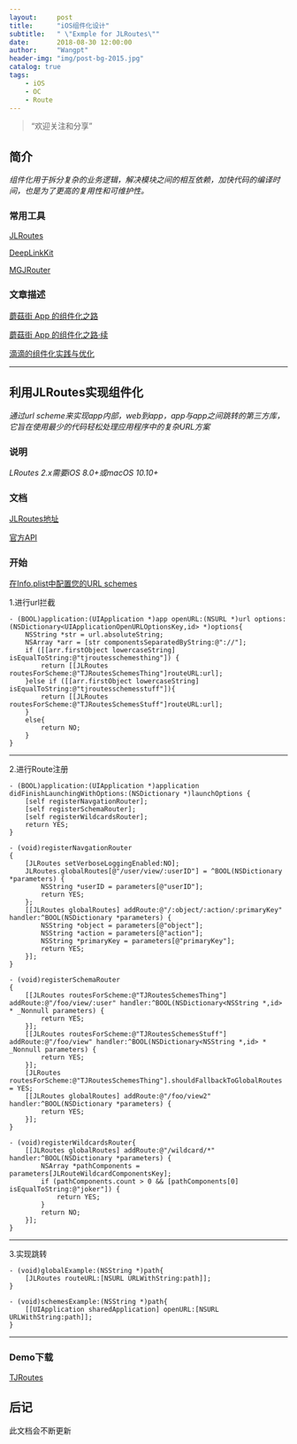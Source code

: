 ```yaml
---
layout:     post
title:      "iOS组件化设计"
subtitle:   " \"Exmple for JLRoutes\""
date:       2018-08-30 12:00:00
author:     "Wangpt"
header-img: "img/post-bg-2015.jpg"
catalog: true
tags:
    - iOS
    - OC   
    - Route
---
```


> “欢迎关注和分享”


## 简介
*组件化用于拆分复杂的业务逻辑，解决模块之间的相互依赖，加快代码的编译时间，也是为了更高的复用性和可维护性。*

### 常用工具
[JLRoutes](https://github.com/joeldev/JLRoutes)

[DeepLinkKit](https://github.com/button/DeepLinkKit)

[MGJRouter](https://github.com/meili/MGJRouter)

### 文章描述
[蘑菇街 App 的组件化之路](https://www.jianshu.com/p/cdf94a963c27)

[蘑菇街 App 的组件化之路·续](https://blog.csdn.net/daiyelang/article/details/51648004)

[滴滴的组件化实践与优化](http://www.infoq.com/cn/articles/xiaojukeji-component-practice-and-optimization)

---

## 利用JLRoutes实现组件化
*通过url scheme来实现app内部，web到app，app与app之间跳转的第三方库，它旨在使用最少的代码轻松处理应用程序中的复杂URL方案*

### 说明
*LRoutes 2.x需要iOS 8.0+或macOS 10.10+*
### 文档
[JLRoutes地址](https://github.com/joeldev/JLRoutes)

[官方API](http://cocoadocs.org/docsets/JLRoutes/2.0.5/)
### 开始
[在Info.plist中配置您的URL schemes](https://developer.apple.com/library/archive/documentation/iPhone/Conceptual/iPhoneOSProgrammingGuide/Inter-AppCommunication/Inter-AppCommunication.html#//apple_ref/doc/uid/TP40007072-CH6-SW2)

1.进行url拦截

``` objc
- (BOOL)application:(UIApplication *)app openURL:(NSURL *)url options:(NSDictionary<UIApplicationOpenURLOptionsKey,id> *)options{
    NSString *str = url.absoluteString;
    NSArray *arr = [str componentsSeparatedByString:@"://"];
    if ([[arr.firstObject lowercaseString] isEqualToString:@"tjroutesschemesthing"]) {
        return [[JLRoutes routesForScheme:@"TJRoutesSchemesThing"]routeURL:url];
    }else if ([[arr.firstObject lowercaseString] isEqualToString:@"tjroutesschemesstuff"]){
        return [[JLRoutes routesForScheme:@"TJRoutesSchemesStuff"]routeURL:url];
    }
    else{
        return NO;
    }
}

```
---
2.进行Route注册

``` objc
- (BOOL)application:(UIApplication *)application didFinishLaunchingWithOptions:(NSDictionary *)launchOptions {
    [self registerNavgationRouter];
    [self registerSchemaRouter];
    [self registerWildcardsRouter];
    return YES;
}

- (void)registerNavgationRouter
{
    [JLRoutes setVerboseLoggingEnabled:NO];
    JLRoutes.globalRoutes[@"/user/view/:userID"] = ^BOOL(NSDictionary *parameters) {
        NSString *userID = parameters[@"userID"];
        return YES;
    };
    [[JLRoutes globalRoutes] addRoute:@"/:object/:action/:primaryKey" handler:^BOOL(NSDictionary *parameters) {
        NSString *object = parameters[@"object"];
        NSString *action = parameters[@"action"];
        NSString *primaryKey = parameters[@"primaryKey"];
        return YES;
    }];
}

- (void)registerSchemaRouter
{
    [[JLRoutes routesForScheme:@"TJRoutesSchemesThing"] addRoute:@"/foo/view/:user" handler:^BOOL(NSDictionary<NSString *,id> * _Nonnull parameters) {
        return YES;
    }];
    [[JLRoutes routesForScheme:@"TJRoutesSchemesStuff"] addRoute:@"/foo/view" handler:^BOOL(NSDictionary<NSString *,id> * _Nonnull parameters) {
        return YES;
    }];
    [JLRoutes routesForScheme:@"TJRoutesSchemesThing"].shouldFallbackToGlobalRoutes = YES;
    [[JLRoutes globalRoutes] addRoute:@"/foo/view2" handler:^BOOL(NSDictionary *parameters) {
        return YES;
    }];
}

- (void)registerWildcardsRouter{
    [[JLRoutes globalRoutes] addRoute:@"/wildcard/*" handler:^BOOL(NSDictionary *parameters) {
        NSArray *pathComponents = parameters[JLRouteWildcardComponentsKey];
        if (pathComponents.count > 0 && [pathComponents[0] isEqualToString:@"joker"]) {
            return YES;
        }
        return NO;
    }];
}
```
---
3.实现跳转

``` objc
- (void)globalExample:(NSString *)path{
    [JLRoutes routeURL:[NSURL URLWithString:path]];
}

- (void)schemesExample:(NSString *)path{
    [[UIApplication sharedApplication] openURL:[NSURL URLWithString:path]];
}
```
---
### Demo下载
[TJRoutes](https://github.com/wangpt/TJRoutes)
## 后记

此文档会不断更新
